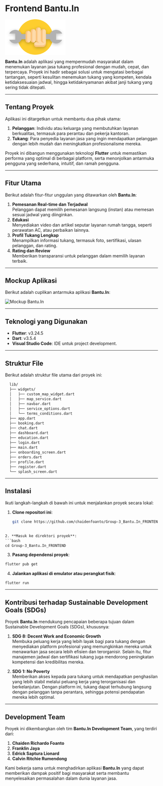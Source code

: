 # Frontend Bantu.In

<img src="assets/images/logo.png" alt="Logo Bantu.In" width="200" align="center">

**Bantu.In** adalah aplikasi yang mempermudah masyarakat dalam menemukan layanan jasa tukang profesional dengan mudah, cepat, dan terpercaya. Proyek ini hadir sebagai solusi untuk mengatasi berbagai tantangan, seperti kesulitan menemukan tukang yang kompeten, kendala ketidaksesuaian jadwal, hingga ketidaknyamanan akibat janji tukang yang sering tidak ditepati.

---

## Tentang Proyek

Aplikasi ini ditargetkan untuk membantu dua pihak utama:  
1. **Pelanggan**: Individu atau keluarga yang membutuhkan layanan berkualitas, termasuk para perantau dan pekerja kantoran.  
2. **Tukang**: Para penyedia layanan jasa yang ingin mendapatkan pelanggan dengan lebih mudah dan meningkatkan profesionalisme mereka.  

Proyek ini dibangun menggunakan teknologi **Flutter** untuk memastikan performa yang optimal di berbagai platform, serta menonjolkan antarmuka pengguna yang sederhana, intuitif, dan ramah pengguna.

---

## Fitur Utama

Berikut adalah fitur-fitur unggulan yang ditawarkan oleh **Bantu.In**:
1. **Pemesanan Real-time dan Terjadwal**  
   Pelanggan dapat memilih pemesanan langsung (instan) atau memesan sesuai jadwal yang diinginkan.  
2. **Edukasi**  
   Menyediakan video dan artikel seputar layanan rumah tangga, seperti perawatan AC, atau perbaikan lainnya.   
3. **Profil Tukang Lengkap**  
   Menampilkan informasi tukang, termasuk foto, sertifikasi, ulasan pelanggan, dan rating.  
4. **Rating dan Review**  
   Memberikan transparansi untuk pelanggan dalam memilih layanan terbaik.  

---

## Mockup Aplikasi

Berikut adalah cuplikan antarmuka aplikasi **Bantu.In**:

<img src="path/to/mockup.png" alt="Mockup Bantu.In" width="800">

---

## Teknologi yang Digunakan

- **Flutter**: v3.24.5
- **Dart**: v3.5.4
- **Visual Studio Code**: IDE untuk project development.

---

## Struktur File

Berikut adalah struktur file utama dari proyek ini:
  ```
    lib/
    ├── widgets/                     
    │   ├── custom_map_widget.dart   
    │   ├── map_service.dart         
    │   ├── navbar.dart              
    │   ├── service_options.dart     
    │   └── terms_conditions.dart    
    ├── app.dart                     
    ├── booking.dart                 
    ├── chat.dart                    
    ├── dashboard.dart               
    ├── education.dart               
    ├── login.dart                   
    ├── main.dart                    
    ├── onboarding_screen.dart       
    ├── orders.dart                  
    ├── profile.dart                 
    ├── register.dart                
    └── splash_screen.dart           
  ```

---

## Instalasi

Ikuti langkah-langkah di bawah ini untuk menjalankan proyek secara lokal:

1. **Clone repositori ini**:
   ```bash
   git clone https://github.com/chaidenfoanto/Group-3_Bantu.In_FRONTEND.git
  ```

2. **Masuk ke direktori proyek**:
  ```bash
  cd Group-3_Bantu.In_FRONTEND
  ```

3. **Pasang dependensi proyek**:
  ```bash
  flutter pub get
  ```

4. **Jalankan aplikasi di emulator atau perangkat fisik**:
  ```bash
  flutter run
  ```

---

## Kontribusi terhadap Sustainable Development Goals (SDGs)

Proyek **Bantu.In** mendukung pencapaian beberapa tujuan dalam Sustainable Development Goals (SDGs), khususnya:

1. **SDG 8: Decent Work and Economic Growth**  
   Membuka peluang kerja yang lebih layak bagi para tukang dengan menyediakan platform profesional yang memungkinkan mereka untuk menawarkan jasa secara lebih efisien dan terorganisir. Selain itu, fitur manajemen jadwal dan sertifikasi tukang juga mendorong peningkatan kompetensi dan kredibilitas mereka.

2. **SDG 1: No Poverty**  
   Memberikan akses kepada para tukang untuk mendapatkan penghasilan yang lebih stabil melalui peluang kerja yang terorganisasi dan berkelanjutan. Dengan platform ini, tukang dapat terhubung langsung dengan pelanggan tanpa perantara, sehingga potensi pendapatan mereka lebih optimal.

---

## Development Team

Proyek ini dikembangkan oleh tim **Bantu.In Development Team**, yang terdiri dari:

1. **Chaiden Richardo Foanto**  
2. **Franklin Jaya** 
3. **Edrick Saptura Lionard** 
4. **Calvin Ritchie Rumendong** 

Kami bekerja sama untuk menghadirkan aplikasi **Bantu.In** yang dapat memberikan dampak positif bagi masyarakat serta membantu menyelesaikan permasalahan dalam dunia layanan jasa.

